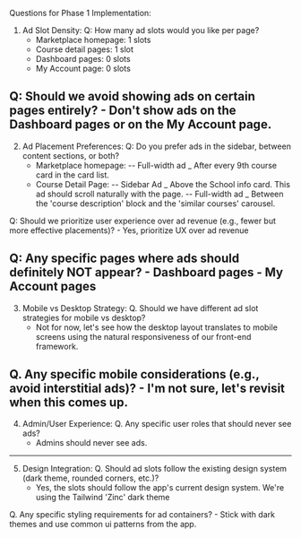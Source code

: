 Questions for Phase 1 Implementation:

1. Ad Slot Density: 
  Q: How many ad slots would you like per page?
    - Marketplace homepage: 1 slots
    - Course detail pages: 1 slot
    - Dashboard pages: 0 slots
    - My Account page: 0 slots
  
  Q: Should we avoid showing ads on certain pages entirely? 
    - Don't show ads on the Dashboard pages or on the My Account page.
----------

2. Ad Placement Preferences:
  Q: Do you prefer ads in the sidebar, between content sections, or both?
    - Marketplace homepage: 
    -- Full-width ad _ After every 9th course card in the card list.
    - Course Detail Page:
    -- Sidebar Ad _ Above the School info card. This ad should scroll naturally with the page.
    -- Full-width ad _ Between the 'course description' block and the 'similar courses' carousel.
  
  Q: Should we prioritize user experience over ad revenue (e.g., fewer but more effective placements)?
    - Yes, prioritize UX over ad revenue
  
  Q: Any specific pages where ads should definitely NOT appear?
    - Dashboard pages
    - My Account pages
----------

3. Mobile vs Desktop Strategy:
  Q. Should we have different ad slot strategies for mobile vs desktop?
    - Not for now, let's see how the desktop layout translates to mobile screens using the natural responsiveness of our front-end framework.

  Q. Any specific mobile considerations (e.g., avoid interstitial ads)?
    - I'm not sure, let's revisit when this comes up.
----------

4. Admin/User Experience:
  Q. Any specific user roles that should never see ads?
    - Admins should never see ads.

----------

5. Design Integration:
  Q. Should ad slots follow the existing design system (dark theme, rounded corners, etc.)?
    - Yes, the slots should follow the app's current design system. We're using the Tailwind 'Zinc' dark theme

  Q. Any specific styling requirements for ad containers?
    - Stick with dark themes and use common ui patterns from the app.

